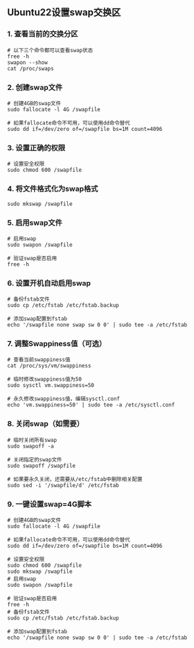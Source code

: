 ## Ubuntu22设置swap交换区

### 1. 查看当前的交换分区

```
# 以下三个命令都可以查看swap状态
free -h
swapon --show
cat /proc/swaps
```



### 2. 创建swap文件

```
# 创建4GB的swap文件
sudo fallocate -l 4G /swapfile

# 如果fallocate命令不可用，可以使用dd命令替代
sudo dd if=/dev/zero of=/swapfile bs=1M count=4096
```

### 3. 设置正确的权限

```
# 设置安全权限
sudo chmod 600 /swapfile
```

### 4. 将文件格式化为swap格式

```
sudo mkswap /swapfile
```

### 5. 启用swap文件

```
# 启用swap
sudo swapon /swapfile

# 验证swap是否启用
free -h
```

### 6. 设置开机自动启用swap

```
# 备份fstab文件
sudo cp /etc/fstab /etc/fstab.backup

# 添加swap配置到fstab
echo '/swapfile none swap sw 0 0' | sudo tee -a /etc/fstab
```

### 7. 调整Swappiness值（可选）

```
# 查看当前swappiness值
cat /proc/sys/vm/swappiness

# 临时修改swappiness值为50
sudo sysctl vm.swappiness=50

# 永久修改swappiness值，编辑sysctl.conf
echo 'vm.swappiness=50' | sudo tee -a /etc/sysctl.conf
```



### 8. 关闭swap（如需要）

```
# 临时关闭所有swap
sudo swapoff -a

# 关闭指定的swap文件
sudo swapoff /swapfile

# 如果要永久关闭，还需要从/etc/fstab中删除相关配置
sudo sed -i '/swapfile/d' /etc/fstab
```



### 9. 一键设置swap=4G脚本

   ```
   # 创建4GB的swap文件
   sudo fallocate -l 4G /swapfile
   
   # 如果fallocate命令不可用，可以使用dd命令替代
   sudo dd if=/dev/zero of=/swapfile bs=1M count=4096
   
   # 设置安全权限
   sudo chmod 600 /swapfile
   sudo mkswap /swapfile
   # 启用swap
   sudo swapon /swapfile
   
   # 验证swap是否启用
   free -h
   # 备份fstab文件
   sudo cp /etc/fstab /etc/fstab.backup
   
   # 添加swap配置到fstab
   echo '/swapfile none swap sw 0 0' | sudo tee -a /etc/fstab
   
   ```

